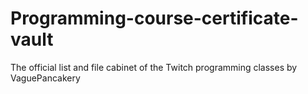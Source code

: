 # Programming-course-certificate-vault
The official list and file cabinet of the Twitch programming classes by VaguePancakery
